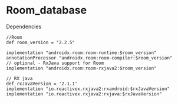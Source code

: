 # Room_database


Dependencies

    //Room
    def room_version = "2.2.5"

    implementation "androidx.room:room-runtime:$room_version"
    annotationProcessor "androidx.room:room-compiler:$room_version"
    // optional - RxJava support for Room
    implementation "androidx.room:room-rxjava2:$room_version"

    // RX java
    def rxJavaVersion = '2.1.1'
    implementation "io.reactivex.rxjava2:rxandroid:$rxJavaVersion"
    implementation "io.reactivex.rxjava2:rxjava:$rxJavaVersion"
